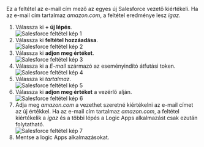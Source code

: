 Ez a feltétel az e-mail cím mező az egyes új Salesforce vezető kiértékeli. Ha az e-mail cím tartalmaz *amazon.com*, a feltétel eredménye lesz *igaz*.

1. Válassza ki **+ új lépés**.  
   ![Salesforce feltétel kép 1](./media/connectors-create-api-salesforce/condition-1.png)   
2. Válassza ki **feltétel hozzáadása**.    
   ![Salesforce feltétel kép 2](./media/connectors-create-api-salesforce/condition-2.png)  
3. Válassza ki **adjon meg értéket**.    
   ![Salesforce feltétel kép 3](./media/connectors-create-api-salesforce/condition-3.png)  
4. Válassza ki a *E-mail* származó az eseményindító átfutási token.    
   ![Salesforce feltétel kép 4](./media/connectors-create-api-salesforce/condition-4.png)  
5. Válassza ki *tartalmaz*.      
   ![Salesforce feltétel kép 5](./media/connectors-create-api-salesforce/condition-5.png)  
6. Válassza ki **adjon meg értéket** a vezérlő alján.     
   ![Salesforce feltétel kép 6](./media/connectors-create-api-salesforce/condition-6.png)  
7. Adja meg *amazon.com* a vezethet szeretné kiértékelni az e-mail címet az új értékkel. Ha az e-mail cím tartalmaz *amazon.com*, a feltétel kiértékelik a *igaz* és a többi lépés a Logic Apps alkalmazást csak ezután folytatható.    
   ![Salesforce feltétel kép 7](./media/connectors-create-api-salesforce/condition-7.png)  
8. Mentse a logic Apps alkalmazásokat.  

